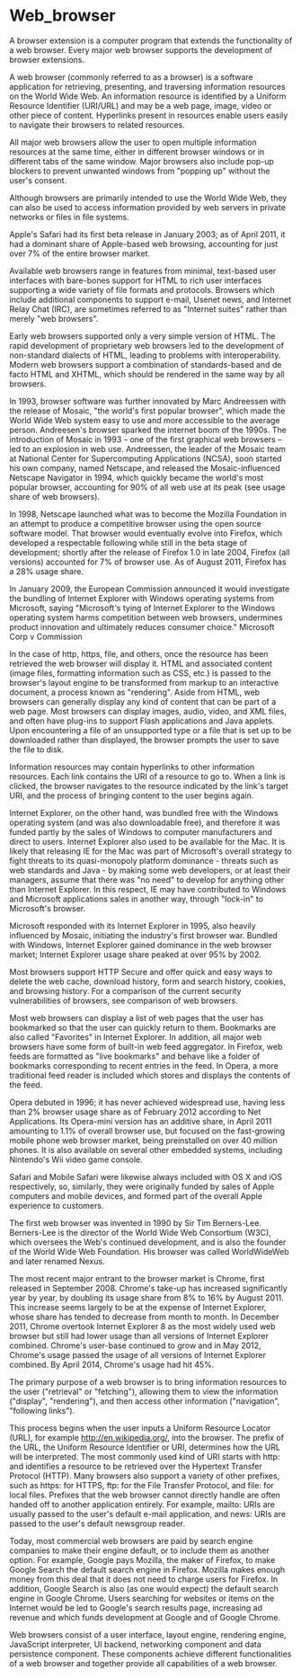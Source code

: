 # Web_browser

A browser extension is a computer program that extends the functionality of a web browser. Every major web browser supports the development of browser extensions.

A web browser (commonly referred to as a browser) is a software application for retrieving, presenting, and traversing information resources on the World Wide Web. An information resource is identified by a Uniform Resource Identifier (URI/URL) and may be a web page, image, video or other piece of content. Hyperlinks present in resources enable users easily to navigate their browsers to related resources.

All major web browsers allow the user to open multiple information resources at the same time, either in different browser windows or in different tabs of the same window. Major browsers also include pop-up blockers to prevent unwanted windows from "popping up" without the user's consent.

Although browsers are primarily intended to use the World Wide Web, they can also be used to access information provided by web servers in private networks or files in file systems.

Apple's Safari had its first beta release in January 2003; as of April 2011, it had a dominant share of Apple-based web browsing, accounting for just over 7% of the entire browser market.

Available web browsers range in features from minimal, text-based user interfaces with bare-bones support for HTML to rich user interfaces supporting a wide variety of file formats and protocols. Browsers which include additional components to support e-mail, Usenet news, and Internet Relay Chat (IRC), are sometimes referred to as "Internet suites" rather than merely "web browsers".

Early web browsers supported only a very simple version of HTML. The rapid development of proprietary web browsers led to the development of non-standard dialects of HTML, leading to problems with interoperability. Modern web browsers support a combination of standards-based and de facto HTML and XHTML, which should be rendered in the same way by all browsers.

In 1993, browser software was further innovated by Marc Andreessen with the release of Mosaic, "the world's first popular browser", which made the World Wide Web system easy to use and more accessible to the average person. Andreesen's browser sparked the internet boom of the 1990s. The introduction of Mosaic in 1993 – one of the first graphical web browsers – led to an explosion in web use. Andreessen, the leader of the Mosaic team at National Center for Supercomputing Applications (NCSA), soon started his own company, named Netscape, and released the Mosaic-influenced Netscape Navigator in 1994, which quickly became the world's most popular browser, accounting for 90% of all web use at its peak (see usage share of web browsers).

In 1998, Netscape launched what was to become the Mozilla Foundation in an attempt to produce a competitive browser using the open source software model. That browser would eventually evolve into Firefox, which developed a respectable following while still in the beta stage of development; shortly after the release of Firefox 1.0 in late 2004, Firefox (all versions) accounted for 7% of browser use. As of August 2011, Firefox has a 28% usage share.

In January 2009, the European Commission announced it would investigate the bundling of Internet Explorer with Windows operating systems from Microsoft, saying "Microsoft's tying of Internet Explorer to the Windows operating system harms competition between web browsers, undermines product innovation and ultimately reduces consumer choice." Microsoft Corp v Commission

In the case of http, https, file, and others, once the resource has been retrieved the web browser will display it. HTML and associated content (image files, formatting information such as CSS, etc.) is passed to the browser's layout engine to be transformed from markup to an interactive document, a process known as "rendering". Aside from HTML, web browsers can generally display any kind of content that can be part of a web page. Most browsers can display images, audio, video, and XML files, and often have plug-ins to support Flash applications and Java applets. Upon encountering a file of an unsupported type or a file that is set up to be downloaded rather than displayed, the browser prompts the user to save the file to disk.

Information resources may contain hyperlinks to other information resources. Each link contains the URI of a resource to go to. When a link is clicked, the browser navigates to the resource indicated by the link's target URI, and the process of bringing content to the user begins again.

Internet Explorer, on the other hand, was bundled free with the Windows operating system (and was also downloadable free), and therefore it was funded partly by the sales of Windows to computer manufacturers and direct to users. Internet Explorer also used to be available for the Mac. It is likely that releasing IE for the Mac was part of Microsoft's overall strategy to fight threats to its quasi-monopoly platform dominance - threats such as web standards and Java - by making some web developers, or at least their managers, assume that there was "no need" to develop for anything other than Internet Explorer. In this respect, IE may have contributed to Windows and Microsoft applications sales in another way, through "lock-in" to Microsoft's browser.

Microsoft responded with its Internet Explorer in 1995, also heavily influenced by Mosaic, initiating the industry's first browser war. Bundled with Windows, Internet Explorer gained dominance in the web browser market; Internet Explorer usage share peaked at over 95% by 2002.

Most browsers support HTTP Secure and offer quick and easy ways to delete the web cache, download history, form and search history, cookies, and browsing history. For a comparison of the current security vulnerabilities of browsers, see comparison of web browsers.

Most web browsers can display a list of web pages that the user has bookmarked so that the user can quickly return to them. Bookmarks are also called "Favorites" in Internet Explorer. In addition, all major web browsers have some form of built-in web feed aggregator. In Firefox, web feeds are formatted as "live bookmarks" and behave like a folder of bookmarks corresponding to recent entries in the feed. In Opera, a more traditional feed reader is included which stores and displays the contents of the feed.

Opera debuted in 1996; it has never achieved widespread use, having less than 2% browser usage share as of February 2012 according to Net Applications. Its Opera-mini version has an additive share, in April 2011 amounting to 1.1% of overall browser use, but focused on the fast-growing mobile phone web browser market, being preinstalled on over 40 million phones. It is also available on several other embedded systems, including Nintendo's Wii video game console.

Safari and Mobile Safari were likewise always included with OS X and iOS respectively, so, similarly, they were originally funded by sales of Apple computers and mobile devices, and formed part of the overall Apple experience to customers.

The first web browser was invented in 1990 by Sir Tim Berners-Lee. Berners-Lee is the director of the World Wide Web Consortium (W3C), which oversees the Web's continued development, and is also the founder of the World Wide Web Foundation. His browser was called WorldWideWeb and later renamed Nexus.

The most recent major entrant to the browser market is Chrome, first released in September 2008. Chrome's take-up has increased significantly year by year, by doubling its usage share from 8% to 16% by August 2011. This increase seems largely to be at the expense of Internet Explorer, whose share has tended to decrease from month to month. In December 2011, Chrome overtook Internet Explorer 8 as the most widely used web browser but still had lower usage than all versions of Internet Explorer combined. Chrome's user-base continued to grow and in May 2012, Chrome's usage passed the usage of all versions of Internet Explorer combined. By April 2014, Chrome's usage had hit 45%.

The primary purpose of a web browser is to bring information resources to the user ("retrieval" or "fetching"), allowing them to view the information ("display", "rendering"), and then access other information ("navigation", "following links").

This process begins when the user inputs a Uniform Resource Locator (URL), for example http://en.wikipedia.org/, into the browser. The prefix of the URL, the Uniform Resource Identifier or URI, determines how the URL will be interpreted. The most commonly used kind of URI starts with http: and identifies a resource to be retrieved over the Hypertext Transfer Protocol (HTTP). Many browsers also support a variety of other prefixes, such as https: for HTTPS, ftp: for the File Transfer Protocol, and file: for local files. Prefixes that the web browser cannot directly handle are often handed off to another application entirely. For example, mailto: URIs are usually passed to the user's default e-mail application, and news: URIs are passed to the user's default newsgroup reader.

Today, most commercial web browsers are paid by search engine companies to make their engine default, or to include them as another option. For example, Google pays Mozilla, the maker of Firefox, to make Google Search the default search engine in Firefox. Mozilla makes enough money from this deal that it does not need to charge users for Firefox. In addition, Google Search is also (as one would expect) the default search engine in Google Chrome. Users searching for websites or items on the Internet would be led to Google's search results page, increasing ad revenue and which funds development at Google and of Google Chrome.

Web browsers consist of a user interface, layout engine, rendering engine, JavaScript interpreter, UI backend, networking component and data persistence component. These components achieve different functionalities of a web browser and together provide all capabilities of a web browser.